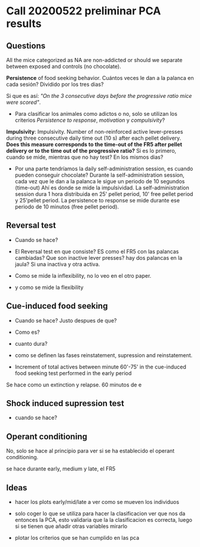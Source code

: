 # Call 20200522 preliminar PCA results
 
## Questions

All the mice categorized as NA are non-addicted or should we separate between exposed and controls (no chocolate).

**Persistence** of food seeking behavior. Cuántos veces le dan a la palanca en cada sesión? Dividido por los tres dias?

Si que es así: *"On the 3 consecutive days before the progressive ratio mice were scored"*.

* Para clasificar los animales como adictos o no, solo se utilizan los criterios *Persistence to response*, *motivation* 
y *compulsivity*?

**Impulsivity**: Impulsivity. Number of non-reinforced active lever-presses during three consecutive daily time out 
(10 s) after each pellet delivery. **Does this measure corresponds to the time-out of the FR5 after pellet delivery or 
to the time out of the progressive ratio?**
Si es lo primero, cuando se mide, mientras que no hay test? En los mismos dias?

* Por una parte tendríamos la daily self-administration session, es cuando pueden conseguir chocolate?
Durante la self-administration session, cada vez que le dan a la palanca le sigue un periodo de 10 segundos (time-out)
Ahí es donde se mide la impulsividad. 
La self-administration session dura 1 hora distribuida en 25' pellet period, 10' free pellet period y 25'pellet period. 
La persistence to response se mide durante ese periodo de 10 minutos (free pellet period).

## Reversal test

* Cuando se hace?

* El Reversal test en que consiste? ES como el FR5 con las palancas cambiadas?
Que son inactive lever presses? hay dos palancas en la jaula?
Si una inactiva y otra activa.

* Como se mide la inflexibility, no lo veo en el otro paper.

* y como se mide la flexibility


## Cue-induced food seeking

* Cuando se hace? Justo despues de que?

* Como es?

* cuanto dura?

* como se definen las fases reinstatement, supression and reinstatement. 

* Increment of total actives between minute 60'-75' in the cue-induced food seeking test performed in the early period

Se hace como un extinction y relapse. 60 minutos de e 

## Shock induced supression test

* cuando se hace?

## Operant conditioning

No, solo se hace al principio para ver si se ha establecido el operant conditioning.

se hace durante early, medium y late, el FR5 

## Ideas

* hacer los plots early/mid/late a ver como se mueven los individuos

* solo coger lo que se utiliza para hacer la clasificacion ver que nos da entonces la PCA, esto validaria que la 
la clasificacion es correcta, luego si se tienen que añadir otras variables mirarlo

* plotar los criterios que se han cumplido en las pca

